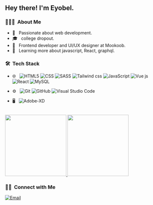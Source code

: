 <h2> Hey there! I'm Eyobel.</h2>

<h3> 👨🏻‍💻 &nbsp;About Me </h3>

- 🤔 &nbsp; Passionate about web development.
- 🎓 &nbsp; college dropout.
- 💼 &nbsp; Frontend developer and UI/UX designer at Mookoob.
- 🌱 &nbsp; Learning more about javascript, React, graphql.

<h3> 🛠 &nbsp;Tech Stack</h3>

- 🌐 &nbsp;
  ![HTML5](https://img.shields.io/badge/HTML-239120?style=for-the-badge&logo=html5&logoColor=white)
  ![CSS](https://img.shields.io/badge/CSS-239120?&style=for-the-badge&logo=css3&logoColor=white)
  ![SASS](https://img.shields.io/badge/Sass-CC6699?style=for-the-badge&logo=sass&logoColor=white)
  ![Tailwind css](https://img.shields.io/badge/Tailwind_CSS-38B2AC?style=for-the-badge&logo=tailwind-css&logoColor=white)
  ![JavaScript](https://img.shields.io/badge/JavaScript-F7DF1E?style=for-the-badge&logo=javascript&logoColor=black)
  ![Vue js](https://img.shields.io/badge/Vue.js-35495E?style=for-the-badge&logo=vue.js&logoColor=4FC08D)
  ![React](https://img.shields.io/badge/React-20232A?style=for-the-badge&logo=react&logoColor=61DAFB)
  ![MySQL](https://img.shields.io/badge/MySQL-00000F?style=for-the-badge&logo=mysql&logoColor=white)
- ⚙️ &nbsp;
  ![Git](https://img.shields.io/badge/-Git-333333?style=flat&logo=git)
  ![GitHub](https://img.shields.io/badge/GitHub-100000?style=for-the-badge&logo=github&logoColor=white)
  ![Visual Studio Code](https://img.shields.io/badge/-Visual%20Studio%20Code-333333?style=flat&logo=visual-studio-code&logoColor=007ACC)
  
- 🖥 &nbsp;
  ![Adobe-XD](https://img.shields.io/badge/-Xd-333333?style=flat&logo=adobe-Xd)
  

<br/>

<a href="https://github.com/eyujunior">
  <img height="200em" src="https://github-readme-stats.vercel.app/api?username=eyujunior&theme=buefy&show_icons=true" />
  <img height="200em" src="https://github-readme-stats.vercel.app/api/top-langs/?username=eyujunior&theme=buefy&layout=compact" />
</a>

<br/>

<h3> 🤝🏻 &nbsp;Connect with Me </h3>

<p align="center">


<a href="mailto:eyujunio052@gmail.com"><img alt="Email" src="https://img.shields.io/badge/Email-eyujunior052@gmail.com-blue?style=flat-square&logo=gmail"></a>
</p>


